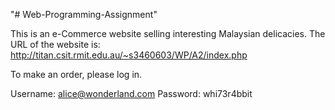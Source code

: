 "# Web-Programming-Assignment" 

This is an e-Commerce website selling interesting Malaysian delicacies.
The URL of the website is: http://titan.csit.rmit.edu.au/~s3460603/WP/A2/index.php

To make an order, please log in.

Username: alice@wonderland.com
Password: whi73r4bbit
